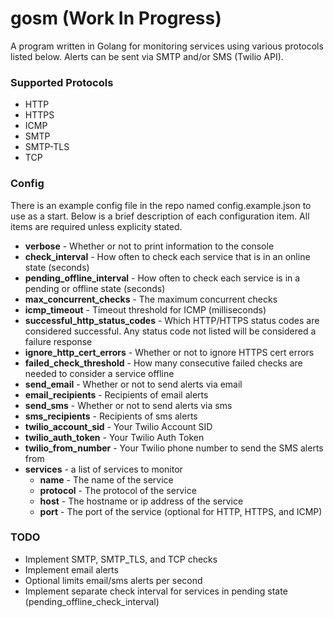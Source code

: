 # gosm (Work In Progress)
A program written in Golang for monitoring services using various protocols listed below. Alerts can be sent via SMTP and/or SMS (Twilio API).

### Supported Protocols
* HTTP
* HTTPS
* ICMP
* SMTP
* SMTP-TLS
* TCP

### Config
There is an example config file in the repo named config.example.json to use as a start. Below is a brief description of each configuration item. All items are required unless explicity stated.
* **verbose** - Whether or not to print information to the console
* **check_interval** - How often to check each service that is in an online state (seconds)
* **pending_offline_interval** - How often to check each service is in a pending or offline state (seconds)
* **max_concurrent_checks** - The maximum concurrent checks
* **icmp_timeout** - Timeout threshold for ICMP (milliseconds)
* **successful_http_status_codes** - Which HTTP/HTTPS status codes are considered successful. Any status code not listed will be considered a failure response
* **ignore_http_cert_errors** - Whether or not to ignore HTTPS cert errors
* **failed_check_threshold** - How many consecutive failed checks are needed to consider a service offline
* **send_email** - Whether or not to send alerts via email
* **email_recipients** - Recipients of email alerts
* **send_sms** - Whether or not to send alerts via sms
* **sms_recipients** - Recipients of sms alerts
* **twilio_account_sid** - Your Twilio Account SID
* **twilio_auth_token** - Your Twilio Auth Token
* **twilio_from_number** - Your Twilio phone number to send the SMS alerts from
* **services** - a list of services to monitor
    * **name** - The name of the service
    * **protocol** - The protocol of the service
    * **host** - The hostname or ip address of the service
    * **port** - The port of the service (optional for HTTP, HTTPS, and ICMP)


### TODO
* Implement SMTP, SMTP_TLS, and TCP checks
* Implement email alerts
* Optional limits email/sms alerts per second
* Implement separate check interval for services in pending state (pending_offline_check_interval)